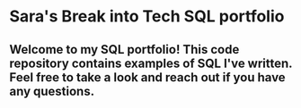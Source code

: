 # Sara's Break into Tech SQL portfolio

## Welcome to my SQL portfolio! This code repository contains examples of SQL I've written. Feel free to take a look and reach out if you have any questions.
